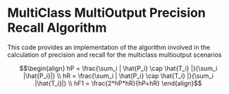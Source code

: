 # MultiClass MultiOutput Precision Recall Algorithm
This code provides an implementation of the algorithm involved in the calculation of precision and recall for the multiclass multioutput scenarios

$$\begin{align}
hP = \frac{\sum_i | \hat{P_i} \cap \hat{T_i} |}{\sum_i |\hat{P_i}|} \\
hR = \frac{\sum_i | \hat{P_i} \cap \hat{T_i} |}{\sum_i |\hat{T_i}|} \\
hF1 = \frac{2*hP*hR}{hP+hR}
\end{align}$$
